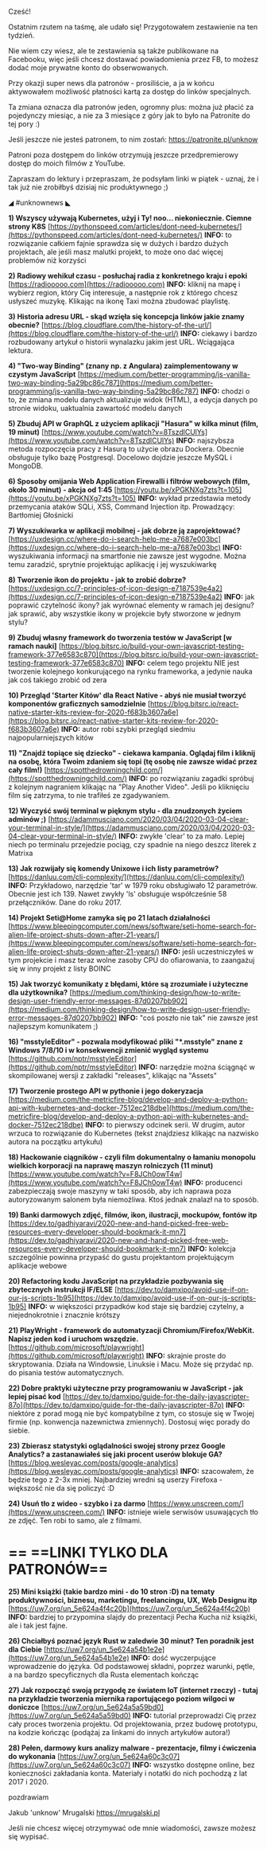 Cześć!

Ostatnim rzutem na taśmę, ale udało się! Przygotowałem zestawienie na ten tydzień.

Nie wiem czy wiesz, ale te zestawienia są także publikowane na Facebooku, więc jeśli chcesz dostawać powiadomienia przez FB, to możesz dodać moje prywatne konto do obserwowanych.

Przy okazji super news dla patronów - prosiliście, a ja w końcu aktywowałem możliwość płatności kartą za dostęp do linków specjalnych.

Ta zmiana oznacza dla patronów jeden, ogromny plus: można już płacić za pojedynczy miesiąc, a nie za 3 miesiące z góry jak to było na Patronite do tej pory :)

Jeśli jeszcze nie jesteś patronem, to nim zostań: https://patronite.pl/unknow

Patroni poza dostępem do linków otrzymują jeszcze przedpremierowy dostęp do moich filmów z YouTube.

 

Zapraszam do lektury i przepraszam, że podsyłam linki w piątek - uznaj, że i tak już nie zrobiłbyś dzisiaj nic produktywnego ;)

 

◢ #unknownews ◣

**1) Wszyscy używają Kubernetes, użyj i Ty! noo... niekoniecznie. Ciemne strony K8S**
[https://pythonspeed.com/articles/dont-need-kubernetes/](https://pythonspeed.com/articles/dont-need-kubernetes/)
**INFO:** to rozwiązanie całkiem fajnie sprawdza się w dużych i bardzo dużych projektach, ale jeśli masz malutki projekt, to może ono dać więcej problemów niż korzyści


**2) Radiowy wehikuł czasu - posłuchaj radia z konkretnego kraju i epoki**
[https://radiooooo.com](https://radiooooo.com)
**INFO:** kliknij na mapę i wybierz region, który Cię interesuje, a następnie rok z którego chcesz usłyszeć muzykę. Klikając na ikonę Taxi można zbudować playlistę.


**3) Historia adresu URL - skąd wzięła się koncepcja linków jakie znamy obecnie?**
[https://blog.cloudflare.com/the-history-of-the-url/](https://blog.cloudflare.com/the-history-of-the-url/)
**INFO:** ciekawy i bardzo rozbudowany artykuł o historii wynalazku jakim jest URL. Wciągająca lektura.


**4) "Two-way Binding" (znany np. z Angulara) zaimplementowany w czystym JavaScript**
[https://medium.com/better-programming/js-vanilla-two-way-binding-5a29bc86c787](https://medium.com/better-programming/js-vanilla-two-way-binding-5a29bc86c787)
**INFO:** chodzi o to, że zmiana modelu danych aktualizuje widok (HTML), a edycja danych po stronie widoku, uaktualnia zawartość modelu danych


**5) Zbuduj API w GraphQL z użyciem aplikacji "Hasura" w kilka minut (film, 19 minut)**
[https://www.youtube.com/watch?v=8TszdlCUlYs](https://www.youtube.com/watch?v=8TszdlCUlYs)
**INFO:** najszybsza metoda rozpoczęcia pracy z Hasurą to użycie obrazu Dockera. Obecnie obsługuje tylko bazę Postgresql. Docelowo dojdzie jeszcze MySQL i MongoDB.


**6) Sposoby omijania Web Application Firewalli i filtrów webowych (film, około 30 minut) - akcja od 1:45**
[https://youtu.be/xPGKNXg7zts?t=105](https://youtu.be/xPGKNXg7zts?t=105)
**INFO:** wykład przedstawia metody przemycania ataków SQLi, XSS, Command Injection itp. Prowadzący: Bartłomiej Głośnicki


**7) Wyszukiwarka w aplikacji mobilnej - jak dobrze ją zaprojektować?**
[https://uxdesign.cc/where-do-i-search-help-me-a7687e003bc](https://uxdesign.cc/where-do-i-search-help-me-a7687e003bc)
**INFO:** wyszukiwania informacji na smartfonie nie zawsze jest wygodne. Można temu zaradzić, sprytnie projektując aplikację i jej wyszukiwarkę


**8) Tworzenie ikon do projektu - jak to zrobić dobrze?**
[https://uxdesign.cc/7-principles-of-icon-design-e7187539e4a2](https://uxdesign.cc/7-principles-of-icon-design-e7187539e4a2)
**INFO:** jak poprawić czytelność ikony? jak wyrównać elementy w ramach jej designu? jak sprawić, aby wszystkie ikony w projekcie były stworzone w jednym stylu?


**9) Zbuduj własny framework do tworzenia testów w JavaScript [w ramach nauki]**
[https://blog.bitsrc.io/build-your-own-javascript-testing-framework-377e6583c870](https://blog.bitsrc.io/build-your-own-javascript-testing-framework-377e6583c870)
**INFO:** celem tego projektu NIE jest tworzenie kolejnego konkurującego na rynku frameworka, a jedynie nauka jak coś takiego zrobić od zera


**10) Przegląd 'Starter Kitów' dla React Native - abyś nie musiał tworzyć komponentów graficznych samodzielnie**
[https://blog.bitsrc.io/react-native-starter-kits-review-for-2020-f683b3607a6e](https://blog.bitsrc.io/react-native-starter-kits-review-for-2020-f683b3607a6e)
**INFO:** autor robi szybki przegląd siedmiu najpopularniejszych kitów


**11) "Znajdź topiące się dziecko" - ciekawa kampania. Oglądaj film i kliknij na osobę, która Twoim zdaniem się topi (tę osobę nie zawsze widać przez cały film!)**
[https://spotthedrowningchild.com/](https://spotthedrowningchild.com/)
**INFO:** po rozwiązaniu zagadki spróbuj z kolejnym nagraniem klikając na "Play Another Video". Jeśli po kliknięciu film się zatrzyma, to nie trafiłeś ze zgadywaniem.


**12) Wyczyść swój terminal w pięknym stylu - dla znudzonych życiem adminów ;)**
[https://adammusciano.com/2020/03/04/2020-03-04-clear-your-terminal-in-style/](https://adammusciano.com/2020/03/04/2020-03-04-clear-your-terminal-in-style/)
**INFO:** zwykłe 'clear' to za mało. Lepiej niech po terminalu przejedzie pociąg, czy spadnie na niego deszcz literek z Matrixa


**13) Jak rozwijały się komendy Unixowe i ich listy parametrów?**
[https://danluu.com/cli-complexity/](https://danluu.com/cli-complexity/)
**INFO:** Przykładowo, narzędzie 'tar' w 1979 roku obsługiwało 12 parametrów. Obecnie jest ich 139. Nawet zwykły 'ls' obsługuje współcześnie 58 przełączników. Dane do roku 2017.


**14) Projekt Seti@Home zamyka się po 21 latach działalności**
[https://www.bleepingcomputer.com/news/software/seti-home-search-for-alien-life-project-shuts-down-after-21-years/](https://www.bleepingcomputer.com/news/software/seti-home-search-for-alien-life-project-shuts-down-after-21-years/)
**INFO:** jeśli uczestniczyłeś w tym projekcie i masz teraz wolne zasoby CPU do ofiarowania, to zaangażuj się w inny projekt z listy BOINC


**15) Jak tworzyć komunikaty z błędami, które są zrozumiałe i użyteczne dla użytkownika?**
[https://medium.com/thinking-design/how-to-write-design-user-friendly-error-messages-87d0207bb902](https://medium.com/thinking-design/how-to-write-design-user-friendly-error-messages-87d0207bb902)
**INFO:** "coś poszło nie tak" nie zawsze jest najlepszym komunikatem ;)


**16) "msstyleEditor" - pozwala modyfikować pliki "*.msstyle" znane z Windows 7/8/10 i w konsekwencji zmienić wygląd systemu**
[https://github.com/nptr/msstyleEditor](https://github.com/nptr/msstyleEditor)
**INFO:** narzędzie można ściągnąć w skompilowanej wersji z zakładki "releases", klikając na "Assets"


**17) Tworzenie prostego API w pythonie i jego dokeryzacja**
[https://medium.com/the-metricfire-blog/develop-and-deploy-a-python-api-with-kubernetes-and-docker-7512ec218dbe](https://medium.com/the-metricfire-blog/develop-and-deploy-a-python-api-with-kubernetes-and-docker-7512ec218dbe)
**INFO:** to pierwszy odcinek serii. W drugim, autor wrzuca to rozwiązanie do Kubernetes (tekst znajdziesz klikając na nazwisko autora na początku artykułu)


**18) Hackowanie ciągników - czyli film dokumentalny o łamaniu monopolu wielkich korporacji na naprawę maszyn rolniczych (11 minut)**
[https://www.youtube.com/watch?v=F8JCh0owT4w](https://www.youtube.com/watch?v=F8JCh0owT4w)
**INFO:** producenci zabezpieczają swoje maszyny w taki sposób, aby ich naprawa poza autoryzowanym salonem była niemożliwa. Ktoś jednak znalazł na to sposób.


**19) Banki darmowych zdjęć, filmów, ikon, ilustracji, mockupów, fontów itp**
[https://dev.to/gadhiyaravi/2020-new-and-hand-picked-free-web-resources-every-developer-should-bookmark-it-mn7](https://dev.to/gadhiyaravi/2020-new-and-hand-picked-free-web-resources-every-developer-should-bookmark-it-mn7)
**INFO:** kolekcja szczególnie powinna przypaść do gustu projektantom projektującym aplikacje webowe


**20) Refactoring kodu JavaScript na przykładzie pozbywania się zbytecznych instrukcji IF/ELSE**
[https://dev.to/damxipo/avoid-use-if-on-our-js-scripts-1b95](https://dev.to/damxipo/avoid-use-if-on-our-js-scripts-1b95)
**INFO:** w większości przypadków kod staje się bardziej czytelny, a niejednokrotnie i znacznie krótszy


**21) PlayWright - framework do automatyzacji Chromium/Firefox/WebKit. Napisz jeden kod i uruchom wszędzie.**
[https://github.com/microsoft/playwright](https://github.com/microsoft/playwright)
**INFO:** skrajnie proste do skryptowania. Działa na Windowsie, Linuksie i Macu. Może się przydać np. do pisania testów automatycznych.


**22) Dobre praktyki użyteczne przy programowaniu w JavaScript - jak lepiej pisać kod**
[https://dev.to/damxipo/guide-for-the-daily-javascripter-87o](https://dev.to/damxipo/guide-for-the-daily-javascripter-87o)
**INFO:** niektóre z porad mogą nie być kompatybilne z tym, co stosuje się w Twojej firmie (np. konwencja nazewnictwa zmiennych). Dostosuj więc porady do siebie.


**23) Zbierasz statystyki oglądalności swojej strony przez Google Analytics? a zastanawiałeś się jaki procent userów blokuje GA?**
[https://blog.wesleyac.com/posts/google-analytics](https://blog.wesleyac.com/posts/google-analytics)
**INFO:** szacowałem, że będzie tego z 2-3x mniej. Najbardziej wredni są userzy Firefoxa - większość nie da się policzyć :D


**24) Usuń tło z wideo - szybko i za darmo**
[https://www.unscreen.com/](https://www.unscreen.com/)
**INFO:** istnieje wiele serwisów usuwających tło ze zdjęć. Ten robi to samo, ale z filmami.


== **==LINKI TYLKO DLA PATRONÓW==**
 ==

**25) Mini książki (takie bardzo mini - do 10 stron :D) na tematy produktywności, biznesu, marketingu, freelancingu, UX, Web Designu itp**
[https://uw7.org/un_5e624a4f4c20b](https://uw7.org/un_5e624a4f4c20b)
**INFO:** bardziej to przypomina slajdy do prezentacji Pecha Kucha niż książki, ale i tak jest fajne.


**26) Chciałbyś poznać język Rust w zaledwie 30 minut? Ten poradnik jest dla Ciebie**
[https://uw7.org/un_5e624a54b1e2e](https://uw7.org/un_5e624a54b1e2e)
**INFO:** dość wyczerpujące wprowadzenie do języka. Od podstawowej składni, poprzez warunki, pętle, a na bardzo specyficznych dla Rusta elementach kończąc


**27) Jak rozpocząć swoją przygodę ze światem IoT (internet rzeczy) - tutaj na przykładzie tworzenia miernika raportującego poziom wilgoci w doniczce**
[https://uw7.org/un_5e624a5a59bd0](https://uw7.org/un_5e624a5a59bd0)
**INFO:** tutorial przeprowadzi Cię przez cały proces tworzenia projektu. Od projektowania, przez budowę prototypu, na kodzie kończąc (podążaj za linkami do innych artykułów autora!)


**28) Pełen, darmowy kurs analizy malware - prezentacje, filmy i ćwiczenia do wykonania**
[https://uw7.org/un_5e624a60c3c07](https://uw7.org/un_5e624a60c3c07)
**INFO:** wszystko dostępne online, bez konieczności zakładania konta. Materiały i notatki do nich pochodzą z lat 2017 i 2020.


 
pozdrawiam

Jakub 'unknow' Mrugalski
https://mrugalski.pl
 

Jeśli nie chcesz więcej otrzymywać ode mnie wiadomości, zawsze możesz się wypisać.